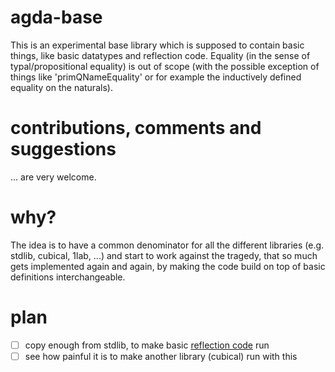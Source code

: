 # agda-base
This is an experimental base library which is supposed to contain basic things, like basic datatypes and reflection code.
Equality (in the sense of typal/propositional equality) is out of scope (with the possible exception of things like 'primQNameEquality' or for example the inductively defined equality on the naturals). 

# contributions, comments and suggestions
... are very welcome.

# why?
The idea is to have a common denominator for all the different libraries (e.g. stdlib, cubical, 1lab, ...) and start to work against the tragedy, 
that so much gets implemented again and again, by making the code build on top of basic definitions interchangeable.

# plan
- [ ] copy enough from stdlib, to make basic [reflection code](https://github.com/omelkonian/stdlib-meta) run
- [ ] see how painful it is to make another library (cubical) run with this  
